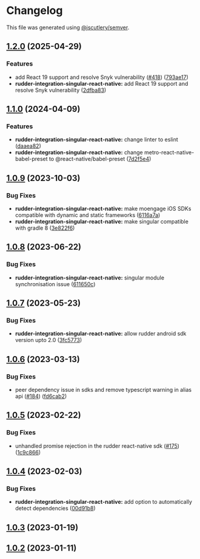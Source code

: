 # Changelog

This file was generated using [@jscutlery/semver](https://github.com/jscutlery/semver).

## [1.2.0](https://github.com/rudderlabs/rudder-sdk-react-native/compare/rudder-integration-singular-react-native@1.1.0...rudder-integration-singular-react-native@1.2.0) (2025-04-29)


### Features

* add React 19 support and resolve Snyk vulnerability ([#418](https://github.com/rudderlabs/rudder-sdk-react-native/issues/418)) ([793ae17](https://github.com/rudderlabs/rudder-sdk-react-native/commit/793ae17076d8f69404877eec07fea1b49c3ce304))
* **rudder-integration-singular-react-native:** add React 19 support and resolve Snyk vulnerability ([2dfba83](https://github.com/rudderlabs/rudder-sdk-react-native/commit/2dfba83704ee6fba24065990830ba8cf9f63b2e2))

## [1.1.0](https://github.com/rudderlabs/rudder-sdk-react-native/compare/rudder-integration-singular-react-native@1.0.9...rudder-integration-singular-react-native@1.1.0) (2024-04-09)


### Features

* **rudder-integration-singular-react-native:** change linter to eslint ([daaea82](https://github.com/rudderlabs/rudder-sdk-react-native/commit/daaea823ae956591c40d3d962f2e00fcfdbec1c1))
* **rudder-integration-singular-react-native:** change metro-react-native-babel-preset to @react-native/babel-preset ([7d2f5e4](https://github.com/rudderlabs/rudder-sdk-react-native/commit/7d2f5e479b6eb099cd0f2fe70d35a93d99b39788))

## [1.0.9](https://github.com/rudderlabs/rudder-sdk-react-native/compare/rudder-integration-singular-react-native@1.0.8...rudder-integration-singular-react-native@1.0.9) (2023-10-03)


### Bug Fixes

* **rudder-integration-singular-react-native:** make moengage iOS SDKs compatible with dynamic and static frameworks ([6116a7a](https://github.com/rudderlabs/rudder-sdk-react-native/commit/6116a7a7396c40052069f6c7ff6e02e24c604d94))
* **rudder-integration-singular-react-native:** make singular compatible with gradle 8 ([3e822f6](https://github.com/rudderlabs/rudder-sdk-react-native/commit/3e822f6526a583ff50bb232454b262eba581fbe4))

## [1.0.8](https://github.com/rudderlabs/rudder-sdk-react-native/compare/rudder-integration-singular-react-native@1.0.7...rudder-integration-singular-react-native@1.0.8) (2023-06-22)


### Bug Fixes

* **rudder-integration-singular-react-native:** singular module synchronisation issue ([611650c](https://github.com/rudderlabs/rudder-sdk-react-native/commit/611650ceb19448ec4e567909bbfbdd0338e7d27f))

## [1.0.7](https://github.com/rudderlabs/rudder-sdk-react-native/compare/rudder-integration-singular-react-native@1.0.6...rudder-integration-singular-react-native@1.0.7) (2023-05-23)


### Bug Fixes

* **rudder-integration-singular-react-native:** allow rudder android sdk version upto 2.0 ([3fc5773](https://github.com/rudderlabs/rudder-sdk-react-native/commit/3fc57738227708c84dae9cd032d0d0f8abba6ae8))

## [1.0.6](https://github.com/rudderlabs/rudder-sdk-react-native/compare/rudder-integration-singular-react-native@1.0.5...rudder-integration-singular-react-native@1.0.6) (2023-03-13)


### Bug Fixes

* peer dependency issue in sdks and remove typescript warning in alias api ([#184](https://github.com/rudderlabs/rudder-sdk-react-native/issues/184)) ([fd6cab2](https://github.com/rudderlabs/rudder-sdk-react-native/commit/fd6cab262d1cba21dfd7129caa1a53d614cb7783))

## [1.0.5](https://github.com/rudderlabs/rudder-sdk-react-native/compare/rudder-integration-singular-react-native@1.0.4...rudder-integration-singular-react-native@1.0.5) (2023-02-22)


### Bug Fixes

* unhandled promise rejection in the rudder react-native sdk ([#175](https://github.com/rudderlabs/rudder-sdk-react-native/issues/175)) ([1c9c866](https://github.com/rudderlabs/rudder-sdk-react-native/commit/1c9c866dfd59ef751075ccbcbece36efd891d50b))

## [1.0.4](https://github.com/rudderlabs/rudder-sdk-react-native/compare/rudder-integration-singular-react-native@1.0.3...rudder-integration-singular-react-native@1.0.4) (2023-02-03)


### Bug Fixes

* **rudder-integration-singular-react-native:** add option to automatically detect dependencies ([00d91b8](https://github.com/rudderlabs/rudder-sdk-react-native/commit/00d91b8767399f69414b382b924bc8257a0ec8bc))

## [1.0.3](https://github.com/rudderlabs/rudder-sdk-react-native/compare/rudder-integration-singular-react-native@1.0.2...rudder-integration-singular-react-native@1.0.3) (2023-01-19)

## [1.0.2](https://github.com/rudderlabs/rudder-sdk-react-native/compare/rudder-integration-singular-react-native-1.0.1...rudder-integration-singular-react-native-1.0.2) (2023-01-11)
